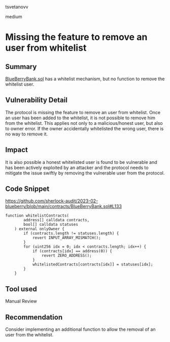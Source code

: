 tsvetanovv

medium

# Missing the feature to remove an user from whitelist

## Summary
[BlueBerryBank.sol](https://github.com/sherlock-audit/2023-02-blueberry/blob/main/contracts/BlueBerryBank.sol#L133) has a whitelist mechanism, but no function to remove the whitelist user. 

## Vulnerability Detail
The protocol is missing the feature to remove an user from whitelist. Once an user has been added to the whitelist, it is not possible to remove him from the whitelist. This applies not only to a malicious/honest user, but also to owner error. If the owner accidentally whitelisted the wrong user, there is no way to remove it.

## Impact
It is also possible a honest whitelisted user is found to be vulnerable and has been actively exploited by an attacker and the protocol needs to mitigate the issue swiftly by removing the vulnerable user from the protocol. 

## Code Snippet
https://github.com/sherlock-audit/2023-02-blueberry/blob/main/contracts/BlueBerryBank.sol#L133
```solidity
function whitelistContracts(  
        address[] calldata contracts,
        bool[] calldata statuses
    ) external onlyOwner {
        if (contracts.length != statuses.length) {
            revert INPUT_ARRAY_MISMATCH();
        }
        for (uint256 idx = 0; idx < contracts.length; idx++) {
            if (contracts[idx] == address(0)) {
                revert ZERO_ADDRESS();
            }
            whitelistedContracts[contracts[idx]] = statuses[idx];
        }
    }
```

## Tool used

Manual Review

## Recommendation
Consider implementing an additional function to allow the removal of an user from the whitelist.